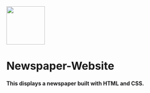 <img width = 100 src="https://cdn.icon-icons.com/icons2/1675/PNG/512/3890941-market-news-newspaper-stock_111181.png">
<h1>Newspaper-Website</h1>
<h4>This displays a newspaper built with HTML and CSS.</h4>
